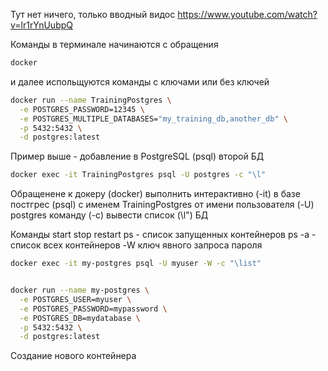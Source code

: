 
Тут нет ничего, только вводный видос
https://www.youtube.com/watch?v=lr1rYnUubpQ

Команды в терминале начинаются с обращения 
``` bash
docker
```

и далее испольщуются команды с ключами или без ключей

``` bash
docker run --name TrainingPostgres \
  -e POSTGRES_PASSWORD=12345 \
  -e POSTGRES_MULTIPLE_DATABASES="my_training_db,another_db" \
  -p 5432:5432 \
  -d postgres:latest
```

Пример выше - добавление в  PostgreSQL (psql) второй БД

``` bash
docker exec -it TrainingPostgres psql -U postgres -c "\l"
```

Обращенене к докеру (docker)  выполнить интерактивно (-it) в базе постгрес (psql) с именем TrainingPostgres от имени пользователя (-U) postgres команду (-с) вывести список (\l") БД

Команды 
start 
stop 
restart
ps -  список запущенных контейнеров
ps -a - список всех контейнеров
-W ключ явного запроса пароля

``` bash
docker exec -it my-postgres psql -U myuser -W -c "\list"
```



``` bash

docker run --name my-postgres \
  -e POSTGRES_USER=myuser \
  -e POSTGRES_PASSWORD=mypassword \
  -e POSTGRES_DB=mydatabase \
  -p 5432:5432 \
  -d postgres:latest

```

Создание нового контейнера